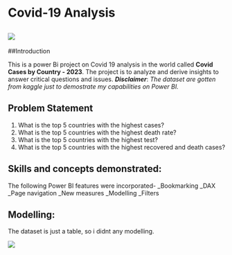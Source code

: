 # Covid-19 Analysis

![](3d-covid-coronavirus_17005-736.avif)
---
##Introduction

This is a power Bi project on Covid 19 analysis in the world called **Covid Cases by Country - 2023**. The project is to analyze and derive insights to answer critical questions and issues.
**_Disclaimer_**: _The dataset are gotten from kaggle just to demostrate my capabilities on Power BI._

## Problem Statement
1. What is the top 5 countries with the highest cases?
2. What is the top 5 countries with the highest death rate?
3. What is the top 5 countries with the highest test?
4. What is the top 5 countries with the highest recovered and death cases?

## Skills and concepts demonstrated:

The following Power BI features were incorporated-
_Bookmarking
_DAX
_Page navigation
_New measures
_Modelling
_Filters

## Modelling:
The dataset is just a table, so i didnt any modelling.

![](340-3408251_premier-league-logo-pes-2017.png)

